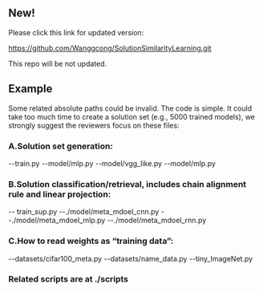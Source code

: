 ## New!
Please click this link for updated version: 

https://github.com/Wanggcong/SolutionSimilarityLearning.git

This repo will be not updated.




## Example
Some related absolute paths could be invalid. The code is simple. It could take too much time to create a solution set (e.g., 5000 trained models), we strongly suggest the reviewers focus on these files:



### A.Solution set generation:
--train.py
--model/mlp.py
--model/vgg_like.py
--model/mlp.py 

### B.Solution classification/retrieval, includes chain alignment rule and linear projection:
-- train_sup.py
--./model/meta_mdoel_cnn.py
--./model/meta_mdoel_mlp.py
--./model/meta_mdoel_rnn.py

### C.How to read weights as “training data”:
--datasets/cifar100_meta.py
--datasets/name_data.py
--tiny_ImageNet.py


### Related scripts are at ./scripts
